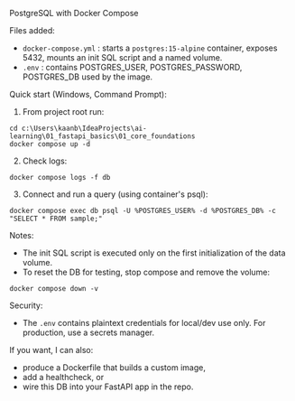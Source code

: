 PostgreSQL with Docker Compose

Files added:
- `docker-compose.yml` : starts a `postgres:15-alpine` container, exposes 5432, mounts an init SQL script and a named volume.
- `.env` : contains POSTGRES_USER, POSTGRES_PASSWORD, POSTGRES_DB used by the image.

Quick start (Windows, Command Prompt):

1) From project root run:

```
cd c:\Users\kaanb\IdeaProjects\ai-learning\01_fastapi_basics\01_core_foundations
docker compose up -d
```

2) Check logs:

```
docker compose logs -f db
```

3) Connect and run a query (using container's psql):

```
docker compose exec db psql -U %POSTGRES_USER% -d %POSTGRES_DB% -c "SELECT * FROM sample;"
```

Notes:
- The init SQL script is executed only on the first initialization of the data volume.
- To reset the DB for testing, stop compose and remove the volume:

```
docker compose down -v
```

Security:
- The `.env` contains plaintext credentials for local/dev use only. For production, use a secrets manager.

If you want, I can also:
- produce a Dockerfile that builds a custom image,
- add a healthcheck, or
- wire this DB into your FastAPI app in the repo.

